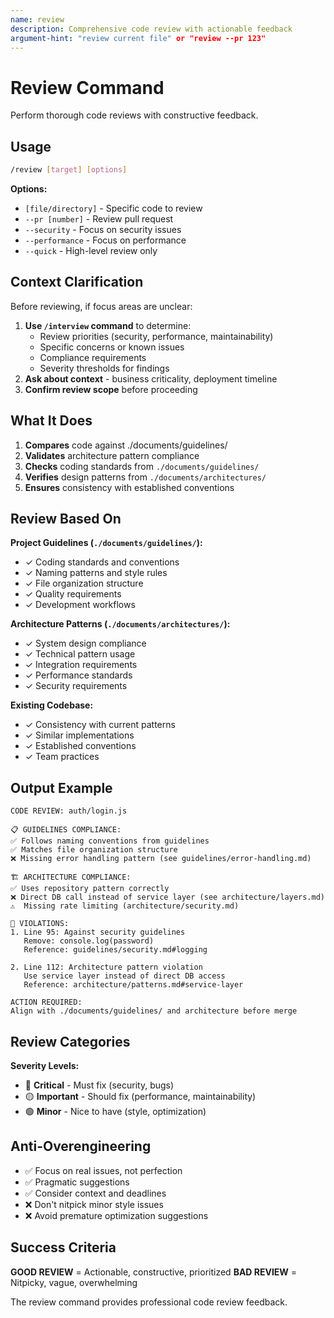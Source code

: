 ```yaml
---
name: review
description: Comprehensive code review with actionable feedback
argument-hint: "review current file" or "review --pr 123"
---
```


# Review Command

Perform thorough code reviews with constructive feedback.

## Usage

```bash
/review [target] [options]
```

**Options:**

- `[file/directory]` - Specific code to review
- `--pr [number]` - Review pull request
- `--security` - Focus on security issues
- `--performance` - Focus on performance
- `--quick` - High-level review only

## Context Clarification

Before reviewing, if focus areas are unclear:

1. **Use `/interview` command** to determine:
   - Review priorities (security, performance, maintainability)
   - Specific concerns or known issues
   - Compliance requirements
   - Severity thresholds for findings
2. **Ask about context** - business criticality, deployment timeline
3. **Confirm review scope** before proceeding

## What It Does

1. **Compares** code against ./documents/guidelines/
2. **Validates** architecture pattern compliance
3. **Checks** coding standards from `./documents/guidelines/`
4. **Verifies** design patterns from `./documents/architectures/`
5. **Ensures** consistency with established conventions

## Review Based On

**Project Guidelines (`./documents/guidelines/`):**
- ✓ Coding standards and conventions
- ✓ Naming patterns and style rules
- ✓ File organization structure
- ✓ Quality requirements
- ✓ Development workflows

**Architecture Patterns (`./documents/architectures/`):**
- ✓ System design compliance
- ✓ Technical pattern usage
- ✓ Integration requirements
- ✓ Performance standards
- ✓ Security requirements

**Existing Codebase:**
- ✓ Consistency with current patterns
- ✓ Similar implementations
- ✓ Established conventions
- ✓ Team practices

## Output Example

```text
CODE REVIEW: auth/login.js

📋 GUIDELINES COMPLIANCE:
✅ Follows naming conventions from guidelines
✅ Matches file organization structure
❌ Missing error handling pattern (see guidelines/error-handling.md)

🏗️ ARCHITECTURE COMPLIANCE:
✅ Uses repository pattern correctly
❌ Direct DB call instead of service layer (see architecture/layers.md)
⚠️  Missing rate limiting (architecture/security.md)

🔴 VIOLATIONS:
1. Line 95: Against security guidelines
   Remove: console.log(password)
   Reference: guidelines/security.md#logging

2. Line 112: Architecture pattern violation
   Use service layer instead of direct DB access
   Reference: architecture/patterns.md#service-layer

ACTION REQUIRED:
Align with ./documents/guidelines/ and architecture before merge
```

## Review Categories

**Severity Levels:**
- 🔴 **Critical** - Must fix (security, bugs)
- 🟡 **Important** - Should fix (performance, maintainability)
- 🟢 **Minor** - Nice to have (style, optimization)

## Anti-Overengineering

- ✅ Focus on real issues, not perfection
- ✅ Pragmatic suggestions
- ✅ Consider context and deadlines
- ❌ Don't nitpick minor style issues
- ❌ Avoid premature optimization suggestions

## Success Criteria

**GOOD REVIEW** = Actionable, constructive, prioritized
**BAD REVIEW** = Nitpicky, vague, overwhelming

The review command provides professional code review feedback.